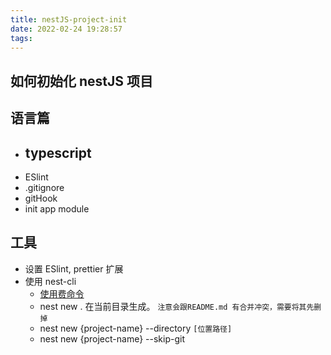 ```yaml
---
title: nestJS-project-init
date: 2022-02-24 19:28:57
tags:
---
```

## 如何初始化 nestJS 项目

## 语言篇
- typescript
  - 
- ESlint
- .gitignore
- gitHook
- init app module

## 工具
- 设置 ESlint, prettier 扩展
- 使用 nest-cli 
  - [使用费命令](https://github.com/nestjs/nest-cli/blob/master/commands/new.command.ts)
  - nest new . 在当前目录生成。 `注意会跟README.md 有合并冲突，需要将其先删掉`
  - nest new {project-name} --directory `[位置路径]`
  - nest new {project-name} --skip-git 
